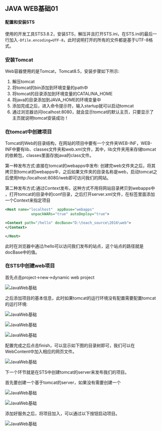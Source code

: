 ## JAVA WEB基础01

#### 配置和安装STS

使用的开发工具STS3.8.2，安装STS，解压并且打开STS.ini，在STS.ini的最后一行加入`-Dfile.encoding=UTF-8`，此时说明打开的所有的文件都是基于UTF-8格式。

### 安装Tomcat
Web容器使用的是Tomcat，Tomcat8.5，安装步骤如下所示:
1. 解压tomcat
2. 将tomcat的bin添加到环境变量的path中
3. 将tomcat的目录添加到环境变量的CATALINA_HOME
4. 将java的目录添加到JAVA_HOME的环境变量中
5. 添加完成之后，进入命令提示符，输入startup就可以启动tomcat
6. 通过浏览器访问localhost:8080，就会显示tomcat的默认主页，只要显示了主页就说明tomcat安装成功！

### 在tomcat中创建项目

Tomcat的Web的目录结构，在网站的项目中要有一个文件夹WEB-INF，WEB-INF中要有lib、classes文件夹和web.xml文件，其中，lib文件夹用来存储tomcat的依赖包，classes里面存放java的class文件。

第一种发布方式:直接在tomcat的webapps中发布:
创建完web文件夹之后，将其拷贝到tomcat的webapps中，之后如果文件夹的目录名称是web，启动tomcat之后使用http:/localhost:8080/web即可访问我们的网站。

第二种发布方式:通过Context发布，这种方式不用将网站目录拷贝到webapps中
，打开tomcat的目录中的conf目录，之后打开server.xml文件，在<Host>标签里面添加一个Context来指定项目

``` xml
<Host name="localhost"  appBase="webapps"
            unpackWARs="true" autoDeploy="true">

<Context path="/hello" docBase="D:\teach_source\2016\web">
</Context>

</Host>
```

此时在浏览器中通过/hello可以访问我们发布的站点，这个站点的路径就是docBase中的值。

### 在STS中创建web项目

首先点击project->new->dynamic web project

![JavaWeb基础](https://ynkonghao.github.io/img/java_web/01/01.png)

之后添加项目的基本信息，此时如果tomcat的运行环境没有配置需要配置tomcat的运行环境:

![JavaWeb基础](https://ynkonghao.github.io/img/java_web/01/02.png)

![JavaWeb基础](https://ynkonghao.github.io/img/java_web/01/03.png)

![JavaWeb基础](https://ynkonghao.github.io/img/java_web/01/04.png)

配置完成之后点击finish，可以显示如下图的目录树即可，我们可以在WebContent中加入相应的网页文件。

![JavaWeb基础](https://ynkonghao.github.io/img/java_web/01/05.png)

下一个环节就是在STS中创建tomcat的server来发布我们的项目。

首先要创建一个基于tomcat的server，如果没有需要创建一个

![JavaWeb基础](https://ynkonghao.github.io/img/java_web/01/06.png)

![JavaWeb基础](https://ynkonghao.github.io/img/java_web/01/07.png)

添加好服务之后，将项目加入，可以通过以下按钮启动项目。

![JavaWeb基础](https://ynkonghao.github.io/img/java_web/01/08.png)
